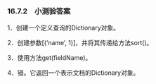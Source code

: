 ### 16.7.2　小测验答案

1．创建一个定义查询的Dictionary对象。

2．创建参数[(‘name’, 1)]，并将其传递给方法sort()。

3．使用方法get(fieldName)。

4．错。它返回一个表示文档的Dictionary对象。


